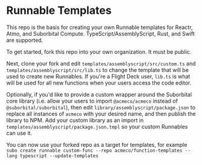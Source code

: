 # Runnable Templates

This repo is the basis for creating your own Runnable templates for Reactr, Atmo, and Suborbital Compute. TypeScript/AssemblyScript, Rust, and Swift are supported.

To get started, fork this repo into your own organization. It must be public.

Next, clone your fork and edit `templates/assemblyscript/src/custom.ts` and `templates/assemblyscript/src/lib.ts` to change the template that will be used to create new Runnables. If you're a Flight Deck user, `lib.ts` is what will be used for all new functions when your users access the code editor.

Optionally, if you'd like to provide a custom wrapper around the Suborbital core library (i.e. allow your users to import `@acmeco/acmeco` instead of `@suborbital/suborbital`), then edit `library/assemblyscript/package.json` to replace all instances of `acmeco` with your desired name, and then publish the library to NPM. Add your custom library as an import in `templates/assemblyscript/package.json.tmpl` so your custom Runnables can use it.

You can now use your forked repo as a target for templates, for example `subo create runnable custom-func --repo acmeco/function-templates --lang typescript --update-templates`
